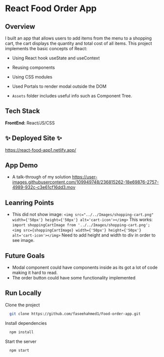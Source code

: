 # React Food Order App

## Overview

I built an app that allows users to add items from the menu to a shopping cart, the cart displays the quantity and total cost of all items. This project implements the basic concepts of React:

- Using React hook useState and useContext
- Reusing components
- Using CSS modules
- Used Portals to render modal outside the DOM

- `Assets` folder includes useful info such as Component Tree.

## Tech Stack

**FrontEnd:** React/JS/CSS

## ✨ Deployed Site ✨

https://react-food-app1.netlify.app/

## App Demo

- A talk-through of my solution
https://user-images.githubusercontent.com/109949748/236815262-18e69876-2757-4989-932c-c3e61cf16dd3.mov

## Leanring Points
- This did not show image:
 ```<img src="../../Images/shopping-cart.png" width={'50px'} height={'50px'} alt='cart-icon'></img>```
This works:
```import shoppingCartImage from '../../Images/shopping-cart.png';```
```<img src={shoppingCartImage} width={'50px'} height={'50px'} alt='cart-icon'></img>```
Need to add height and width to div in order to see image.

## Future Goals
- Modal component could have components inside as its got a lot of code making it hard to read. 
- The order button could have some functionality implemented

## Run Locally

Clone the project

```bash
  git clone https://github.com/faseehahmed1/Food-order-app.git
```

Install dependencies

```bash
  npm install
```

Start the server 

```bash
  npm start
```
